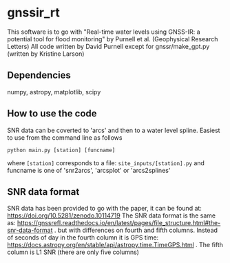# gnssir_rt
This software is to go with "Real-time water levels using GNSS-IR: a potential tool for flood monitoring" by Purnell et al. (Geophysical Research Letters)
All code written by David Purnell except for gnssr/make_gpt.py (written by Kristine Larson)

## Dependencies
numpy, astropy, matplotlib, scipy

## How to use the code
SNR data can be coverted to 'arcs' and then to a water level spline.
Easiest to use from the command line as follows
```
python main.py [station] [funcname]
```
where `[station]` corresponds to a file: `site_inputs/[station].py`
and funcname is one of 'snr2arcs', 'arcsplot' or 'arcs2splines'

## SNR data format
SNR data has been provided to go with the paper, it can be found at: https://doi.org/10.5281/zenodo.10114719
The SNR data format is the same as: https://gnssrefl.readthedocs.io/en/latest/pages/file_structure.html#the-snr-data-format .
but with differences on fourth and fifth columns. 
Instead of seconds of day in the fourth column it is GPS time: https://docs.astropy.org/en/stable/api/astropy.time.TimeGPS.html .
The fifth column is L1 SNR (there are only five columns)
